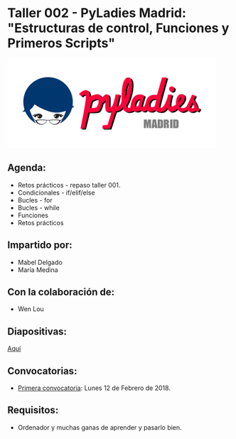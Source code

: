 # Taller 002 - PyLadies Madrid: "Estructuras de control, Funciones y Primeros Scripts"

<img src="./images/pyladiesmadrid_alargado.png" height="200"> 


## Agenda:

* Retos prácticos - repaso taller 001.
* Condicionales - if/elif/else
* Bucles - for
* Bucles - while
* Funciones
* Retos prácticos


## Impartido por:
* Mabel Delgado
* María Medina

## Con la colaboración de:
* Wen Lou


## Diapositivas:
[Aquí](https://nbviewer.jupyter.org/github/PyLadiesMadrid/taller_pyladies_madrid/blob/master/taller_002/slides_002.ipynb)


## Convocatorias:

* [Primera convocatoria](https://www.meetup.com/es-ES/PyLadiesMadrid/events/247325544/): Lunes 12 de Febrero de 2018.


## Requisitos:

* Ordenador y muchas ganas de aprender y pasarlo bien.
